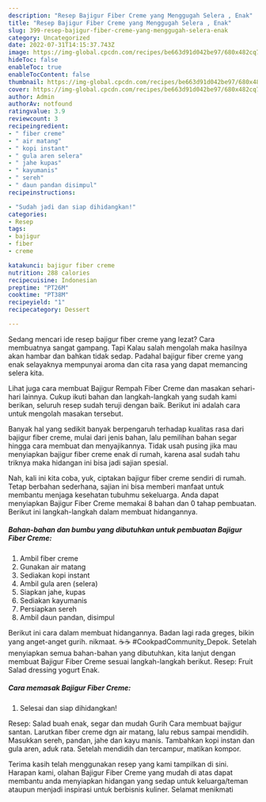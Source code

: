 ```yaml
---
description: "Resep Bajigur Fiber Creme yang Menggugah Selera , Enak"
title: "Resep Bajigur Fiber Creme yang Menggugah Selera , Enak"
slug: 399-resep-bajigur-fiber-creme-yang-menggugah-selera-enak
category: Uncategorized
date: 2022-07-31T14:15:37.743Z
image: https://img-global.cpcdn.com/recipes/be663d91d042be97/680x482cq70/bajigur-fiber-creme-foto-resep-utama.jpg
hideToc: false
enableToc: true
enableTocContent: false
thumbnail: https://img-global.cpcdn.com/recipes/be663d91d042be97/680x482cq70/bajigur-fiber-creme-foto-resep-utama.jpg
cover: https://img-global.cpcdn.com/recipes/be663d91d042be97/680x482cq70/bajigur-fiber-creme-foto-resep-utama.jpg
author: Admin
authorAv: notfound
ratingvalue: 3.9
reviewcount: 3
recipeingredient:
- " fiber creme"
- " air matang"
- " kopi instant"
- " gula aren selera"
- " jahe kupas"
- " kayumanis"
- " sereh"
- " daun pandan disimpul"
recipeinstructions:

- "Sudah jadi dan siap dihidangkan!"
categories:
- Resep
tags:
- bajigur
- fiber
- creme

katakunci: bajigur fiber creme 
nutrition: 288 calories
recipecuisine: Indonesian
preptime: "PT26M"
cooktime: "PT38M"
recipeyield: "1"
recipecategory: Dessert

---
```



Sedang mencari ide resep bajigur fiber creme yang lezat? Cara membuatnya sangat gampang. Tapi Kalau salah mengolah maka hasilnya akan hambar dan bahkan tidak sedap. Padahal bajigur fiber creme yang enak selayaknya mempunyai aroma dan cita rasa yang dapat memancing selera kita.


Lihat juga cara membuat Bajigur Rempah Fiber Creme dan masakan sehari-hari lainnya. Cukup ikuti bahan dan langkah-langkah yang sudah kami berikan, seluruh resep sudah teruji dengan baik. Berikut ini adalah cara untuk mengolah masakan tersebut.

Banyak hal yang sedikit banyak berpengaruh terhadap kualitas rasa dari bajigur fiber creme, mulai dari jenis bahan, lalu pemilihan bahan segar hingga cara membuat dan menyajikannya. Tidak usah pusing jika mau menyiapkan bajigur fiber creme enak di rumah, karena asal sudah tahu triknya maka hidangan ini bisa jadi sajian spesial.


Nah, kali ini kita coba, yuk, ciptakan bajigur fiber creme sendiri di rumah. Tetap berbahan sederhana, sajian ini bisa memberi manfaat untuk membantu menjaga kesehatan tubuhmu sekeluarga. Anda dapat menyiapkan Bajigur Fiber Creme memakai 8 bahan dan 0 tahap pembuatan. Berikut ini langkah-langkah dalam membuat hidangannya.

<!--inarticleads1-->

##### Bahan-bahan dan bumbu yang dibutuhkan untuk pembuatan Bajigur Fiber Creme:

1. Ambil  fiber creme
1. Gunakan  air matang
1. Sediakan  kopi instant
1. Ambil  gula aren (selera)
1. Siapkan  jahe, kupas
1. Sediakan  kayumanis
1. Persiapkan  sereh
1. Ambil  daun pandan, disimpul


Berikut ini cara dalam membuat hidangannya. Badan lagi rada greges, bikin yang anget-anget gurih. nikmaat. ☕☕ #CookpadCommunity_Depok. Setelah menyiapkan semua bahan-bahan yang dibutuhkan, kita lanjut dengan membuat Bajigur Fiber Creme sesuai langkah-langkah berikut. Resep: Fruit Salad dressing yogurt Enak. 

<!--inarticleads2-->

##### Cara memasak Bajigur Fiber Creme:


1. Selesai dan siap dihidangkan!

Resep: Salad buah enak, segar dan mudah Gurih Cara membuat bajigur santan. Larutkan fiber creme dgn air matang, lalu rebus sampai mendidih. Masukkan sereh, pandan, jahe dan kayu manis. Tambahkan kopi instan dan gula aren, aduk rata. Setelah mendidih dan tercampur, matikan kompor. 

Terima kasih telah menggunakan resep yang kami tampilkan di sini. Harapan kami, olahan Bajigur Fiber Creme yang mudah di atas dapat membantu anda menyiapkan hidangan yang sedap untuk keluarga/teman ataupun menjadi inspirasi untuk berbisnis kuliner. Selamat menikmati
